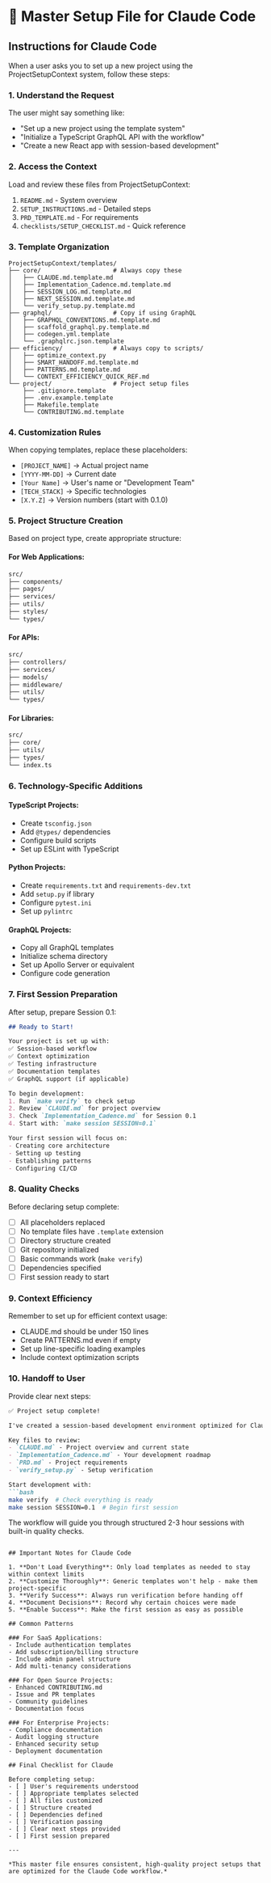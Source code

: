 # 🎯 Master Setup File for Claude Code

## Instructions for Claude Code

When a user asks you to set up a new project using the ProjectSetupContext system, follow these steps:

### 1. Understand the Request
The user might say something like:
- "Set up a new project using the template system"
- "Initialize a TypeScript GraphQL API with the workflow"
- "Create a new React app with session-based development"

### 2. Access the Context
Load and review these files from ProjectSetupContext:
1. `README.md` - System overview
2. `SETUP_INSTRUCTIONS.md` - Detailed steps
3. `PRD_TEMPLATE.md` - For requirements
4. `checklists/SETUP_CHECKLIST.md` - Quick reference

### 3. Template Organization

```
ProjectSetupContext/templates/
├── core/                    # Always copy these
│   ├── CLAUDE.md.template.md
│   ├── Implementation_Cadence.md.template.md
│   ├── SESSION_LOG.md.template.md
│   ├── NEXT_SESSION.md.template.md
│   └── verify_setup.py.template.md
├── graphql/                 # Copy if using GraphQL
│   ├── GRAPHQL_CONVENTIONS.md.template.md
│   ├── scaffold_graphql.py.template.md
│   ├── codegen.yml.template
│   └── .graphqlrc.json.template
├── efficiency/              # Always copy to scripts/
│   ├── optimize_context.py
│   ├── SMART_HANDOFF.md.template.md
│   ├── PATTERNS.md.template.md
│   └── CONTEXT_EFFICIENCY_QUICK_REF.md
└── project/                 # Project setup files
    ├── .gitignore.template
    ├── .env.example.template
    ├── Makefile.template
    └── CONTRIBUTING.md.template
```

### 4. Customization Rules

When copying templates, replace these placeholders:
- `[PROJECT_NAME]` → Actual project name
- `[YYYY-MM-DD]` → Current date
- `[Your Name]` → User's name or "Development Team"
- `[TECH_STACK]` → Specific technologies
- `[X.Y.Z]` → Version numbers (start with 0.1.0)

### 5. Project Structure Creation

Based on project type, create appropriate structure:

#### For Web Applications:
```bash
src/
├── components/
├── pages/
├── services/
├── utils/
├── styles/
└── types/
```

#### For APIs:
```bash
src/
├── controllers/
├── services/
├── models/
├── middleware/
├── utils/
└── types/
```

#### For Libraries:
```bash
src/
├── core/
├── utils/
├── types/
└── index.ts
```

### 6. Technology-Specific Additions

#### TypeScript Projects:
- Create `tsconfig.json`
- Add `@types/` dependencies
- Configure build scripts
- Set up ESLint with TypeScript

#### Python Projects:
- Create `requirements.txt` and `requirements-dev.txt`
- Add `setup.py` if library
- Configure `pytest.ini`
- Set up `pylintrc`

#### GraphQL Projects:
- Copy all GraphQL templates
- Initialize schema directory
- Set up Apollo Server or equivalent
- Configure code generation

### 7. First Session Preparation

After setup, prepare Session 0.1:

```markdown
## Ready to Start!

Your project is set up with:
✅ Session-based workflow
✅ Context optimization
✅ Testing infrastructure
✅ Documentation templates
✅ GraphQL support (if applicable)

To begin development:
1. Run `make verify` to check setup
2. Review `CLAUDE.md` for project overview  
3. Check `Implementation_Cadence.md` for Session 0.1
4. Start with: `make session SESSION=0.1`

Your first session will focus on:
- Creating core architecture
- Setting up testing
- Establishing patterns
- Configuring CI/CD
```

### 8. Quality Checks

Before declaring setup complete:
- [ ] All placeholders replaced
- [ ] No template files have `.template` extension
- [ ] Directory structure created
- [ ] Git repository initialized
- [ ] Basic commands work (`make verify`)
- [ ] Dependencies specified
- [ ] First session ready to start

### 9. Context Efficiency

Remember to set up for efficient context usage:
- CLAUDE.md should be under 150 lines
- Create PATTERNS.md even if empty
- Set up line-specific loading examples
- Include context optimization scripts

### 10. Handoff to User

Provide clear next steps:

```markdown
✅ Project setup complete!

I've created a session-based development environment optimized for Claude Code.

Key files to review:
- `CLAUDE.md` - Project overview and current state
- `Implementation_Cadence.md` - Your development roadmap
- `PRD.md` - Project requirements
- `verify_setup.py` - Setup verification

Start development with:
```bash
make verify  # Check everything is ready
make session SESSION=0.1  # Begin first session
```

The workflow will guide you through structured 2-3 hour sessions with built-in quality checks.
```

## Important Notes for Claude Code

1. **Don't Load Everything**: Only load templates as needed to stay within context limits
2. **Customize Thoroughly**: Generic templates won't help - make them project-specific
3. **Verify Success**: Always run verification before handing off
4. **Document Decisions**: Record why certain choices were made
5. **Enable Success**: Make the first session as easy as possible

## Common Patterns

### For SaaS Applications:
- Include authentication templates
- Add subscription/billing structure  
- Include admin panel structure
- Add multi-tenancy considerations

### For Open Source Projects:
- Enhanced CONTRIBUTING.md
- Issue and PR templates
- Community guidelines
- Documentation focus

### For Enterprise Projects:
- Compliance documentation
- Audit logging structure
- Enhanced security setup
- Deployment documentation

## Final Checklist for Claude

Before completing setup:
- [ ] User's requirements understood
- [ ] Appropriate templates selected
- [ ] All files customized
- [ ] Structure created
- [ ] Dependencies defined
- [ ] Verification passing
- [ ] Clear next steps provided
- [ ] First session prepared

---

*This master file ensures consistent, high-quality project setups that are optimized for the Claude Code workflow.*